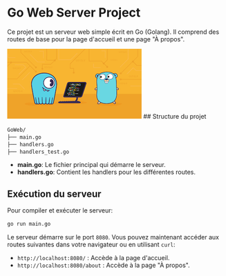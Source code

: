 
# Go Web Server Project

Ce projet est un serveur web simple écrit en Go (Golang). Il comprend des routes de base pour la page d'accueil et une page "À propos".

<img src="images.png" />
## Structure du projet

```txt
GoWeb/
├── main.go
├── handlers.go
├── handlers_test.go
```

- **main.go**: Le fichier principal qui démarre le serveur.
- **handlers.go**: Contient les handlers pour les différentes routes.



## Exécution du serveur

Pour compiler et exécuter le serveur:

```bash
go run main.go
```

Le serveur démarre sur le port `8080`. Vous pouvez maintenant accéder aux routes suivantes dans votre navigateur ou en utilisant `curl`:

- `http://localhost:8080/` : Accède à la page d'accueil.
- `http://localhost:8080/about` : Accède à la page "À propos".

